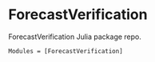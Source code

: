 # ForecastVerification

ForecastVerification Julia package repo.

```@autodocs
Modules = [ForecastVerification]
```
